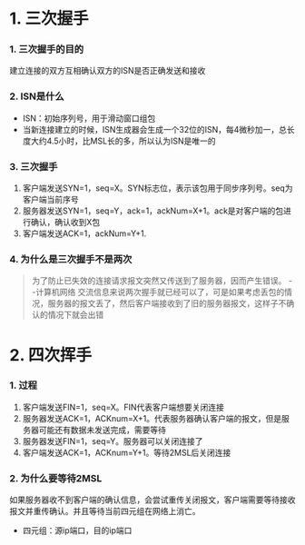 # 1. 三次握手

### 1. 三次握手的目的
建立连接的双方互相确认双方的ISN是否正确发送和接收

### 2. ISN是什么
- ISN：初始序列号，用于滑动窗口组包
- 当新连接建立的时候，ISN生成器会生成一个32位的ISN，每4微秒加一，总长度大约4.5小时，比MSL长的多，所以认为ISN是唯一的

### 3. 三次握手
1. 客户端发送SYN=1，seq=X。SYN标志位，表示该包用于同步序列号。seq为客户端当前序号
2. 服务器发送SYN=1，seq=Y，ack=1，ackNum=X+1。ack是对客户端的包进行确认，确认收到X包
3. 客户端发送ACK=1，ackNum=Y+1.

### 4. 为什么是三次握手不是两次
> 为了防止已失效的连接请求报文突然又传送到了服务器，因而产生错误。 --计算机网络
交流信息来说两次握手就已经可以了，可是如果考虑丢包的情况，服务器的报文丢了，然后客户端接收到了旧的服务器报文，这样子不确认的情况下就会出错

# 2. 四次挥手

### 1. 过程
1. 客户端发送FIN=1，seq=X。FIN代表客户端想要关闭连接
2. 服务器发送ACK=1，ACKnum=X+1。代表服务器确认客户端的报文，但是服务器可能还有数据未发送完成，需要等待
3. 服务器发送FIN=1，seq=Y。服务器可以关闭连接了
4. 客户端发送ACK=1，ACKnum=Y+1。等待2MSL后关闭连接

### 2. 为什么要等待2MSL
如果服务器收不到客户端的确认信息，会尝试重传关闭报文，客户端需要等待接收报文并重传确认。并且等待当前四元组在网络上消亡。
- 四元组：源ip端口，目的ip端口

